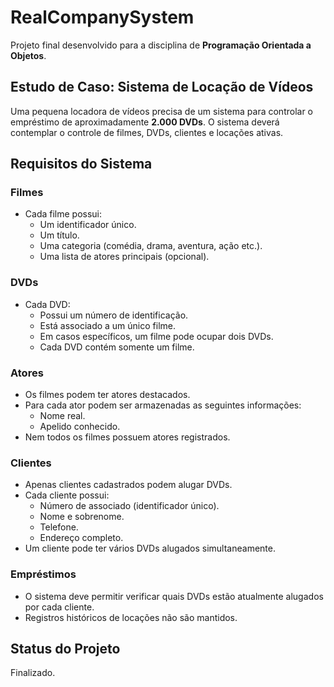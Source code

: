 # RealCompanySystem

Projeto final desenvolvido para a disciplina de **Programação Orientada a Objetos**.

## Estudo de Caso: Sistema de Locação de Vídeos

Uma pequena locadora de vídeos precisa de um sistema para controlar o empréstimo de aproximadamente **2.000 DVDs**. O sistema deverá contemplar o controle de filmes, DVDs, clientes e locações ativas.

## Requisitos do Sistema

### Filmes

- Cada filme possui:
  - Um identificador único.
  - Um título.
  - Uma categoria (comédia, drama, aventura, ação etc.).
  - Uma lista de atores principais (opcional).

### DVDs

- Cada DVD:
  - Possui um número de identificação.
  - Está associado a um único filme.
  - Em casos específicos, um filme pode ocupar dois DVDs.
  - Cada DVD contém somente um filme.

### Atores

- Os filmes podem ter atores destacados.
- Para cada ator podem ser armazenadas as seguintes informações:
  - Nome real.
  - Apelido conhecido.
- Nem todos os filmes possuem atores registrados.

### Clientes

- Apenas clientes cadastrados podem alugar DVDs.
- Cada cliente possui:
  - Número de associado (identificador único).
  - Nome e sobrenome.
  - Telefone.
  - Endereço completo.
- Um cliente pode ter vários DVDs alugados simultaneamente.

### Empréstimos

- O sistema deve permitir verificar quais DVDs estão atualmente alugados por cada cliente.
- Registros históricos de locações não são mantidos.

## Status do Projeto

Finalizado.
